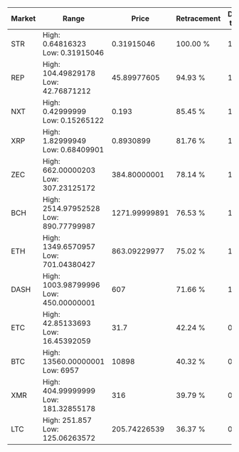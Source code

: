 | Market | Range | Price| Retracement | Doubles to 50% |
| --- | --- | --- | --- | --- |
| STR | High: 0.64816323<br />Low: 0.31915046 | 0.31915046 | 100.00 % | 1.52 |
| REP | High: 104.49829178<br />Low: 42.76871212 | 45.89977605 | 94.93 % | 1.60 |
| NXT | High: 0.42999999<br />Low: 0.15265122 | 0.193 | 85.45 % | 1.51 |
| XRP | High: 1.82999949<br />Low: 0.68409901 | 0.8930899 | 81.76 % | 1.41 |
| ZEC | High: 662.00000203<br />Low: 307.23125172 | 384.80000001 | 78.14 % | 1.26 |
| BCH | High: 2514.97952528<br />Low: 890.77799987 | 1271.99999891 | 76.53 % | 1.34 |
| ETH | High: 1349.6570957<br />Low: 701.04380427 | 863.09229977 | 75.02 % | 1.19 |
| DASH | High: 1003.98799996<br />Low: 450.00000001 | 607 | 71.66 % | 1.20 |
| ETC | High: 42.85133693<br />Low: 16.45392059 | 31.7 | 42.24 % | 0.00 |
| BTC | High: 13560.00000001<br />Low: 6957 | 10898 | 40.32 % | 0.00 |
| XMR | High: 404.99999999<br />Low: 181.32855178 | 316 | 39.79 % | 0.00 |
| LTC | High: 251.857<br />Low: 125.06263572 | 205.74226539 | 36.37 % | 0.00 |
